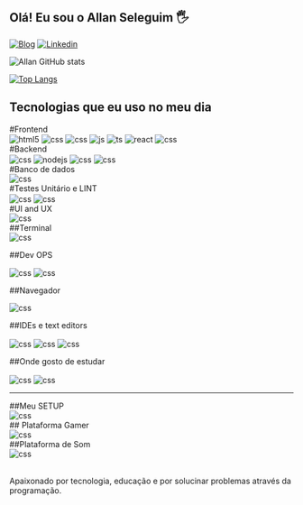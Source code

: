 ## Olá! Eu sou o Allan Seleguim 🖐️

[![Blog](https://img.shields.io/website?label=Selega.com.br&style=for-the-badge&url=https://selega.com/)](https://www.selega.com.br)
[![Linkedin](https://img.shields.io/badge/LinkedIn-0077B5?style=for-the-badge&logo=linkedin&logoColor=white)](https://www.linkedin.com/in/allan-seleguim/)


![Allan GitHub stats](https://github-readme-stats.vercel.app/api?username=allanseleguim&show_icons=true&theme=dracula&count_private=true)

[![Top Langs](https://github-readme-stats.vercel.app/api/top-langs/?username=allanseleguim&langs_count=8)](https://github.com/allanseleguim/github-readme-stats)

## Tecnologias que eu uso no meu dia

<div style="display: inline_block">
  #Frontend
</div>

<div style="display: inline_block">
      <img align="center" alt="html5" src="https://img.shields.io/badge/HTML5-E34F26?style=for-the-badge&logo=html5&logoColor=white" />
      <img align="center" alt="css" src="https://img.shields.io/badge/CSS3-1572B6?style=for-the-badge&logo=css3&logoColor=white" />
      <img align="center" alt="css" src="https://img.shields.io/badge/jQuery-0769AD?style=for-the-badge&logo=jquery&logoColor=white" />
      <img align="center" alt="js" src="https://img.shields.io/badge/JavaScript-F7DF1E?style=for-the-badge&logo=javascript&logoColor=black" />
      <img align="center" alt="ts" src="https://img.shields.io/badge/TypeScript-007ACC?style=for-the-badge&logo=typescript&logoColor=white" />
      <img align="center" alt="react" src="https://img.shields.io/badge/React-20232A?style=for-the-badge&logo=react&logoColor=61DAFB" />
      <img align="center" alt="css" src="https://img.shields.io/badge/Angular-DD0031?style=for-the-badge&logo=angular&logoColor=white" />
  </div>
  
  <div style="display: inline_block">
  #Backend
  </div>
  
   <div style="display: inline_block">
      <img align="center" alt="css" src="https://img.shields.io/badge/Laravel-FF2D20?style=for-the-badge&logo=laravel&logoColor=white" />
      <img align="center" alt="nodejs" src="https://img.shields.io/badge/Node.js-43853D?style=for-the-badge&logo=node.js&logoColor=white" />
      <img align="center" alt="css" src="https://img.shields.io/badge/.NET-5C2D91?style=for-the-badge&logo=.net&logoColor=white" />
      <img align="center" alt="css" src="https://img.shields.io/badge/PHP-777BB4?style=for-the-badge&logo=php&logoColor=white" />
       </div>
       
  <div style="display: inline_block">
  #Banco de dados
   </div>
  
  <div style="display: inline_block">
    <img align="center" alt="css" src="https://img.shields.io/badge/MySQL-00000F?style=for-the-badge&logo=mysql&logoColor=white" />
    </div>
  
  <div style="display: inline_block">
  #Testes Unitário e LINT
  </div>

<div style="display: inline_block">
    <img align="center" alt="css" src="https://img.shields.io/badge/Jest-323330?style=for-the-badge&logo=Jest&logoColor=white" />
    <img align="center" alt="css" src="https://img.shields.io/badge/SonarLint-CB2029?style=for-the-badge&logo=sonarlint&logoColor=white" />
    </div>

 <div style="display: inline_block">
  #UI and UX
</div>

 <div style="display: inline_block">
  <img align="center" alt="css" src="https://img.shields.io/badge/Figma-F24E1E?style=for-the-badge&logo=figma&logoColor=white" />
  </div>

  <div style="display: inline_block">
  ##Terminal
  </div>


<div style="display: inline_block">
<img align="center" alt="css" src="https://img.shields.io/badge/iTerm2-000000?style=for-the-badge&logo=iterm2&logoColor=white" />
</div>

  ##Dev OPS

<div style="display: inline_block">
      <img align="center" alt="css" src="https://img.shields.io/badge/Jenkins-D24939?style=for-the-badge&logo=Jenkins&logoColor=white" />
  <img align="center" alt="css" src="https://img.shields.io/badge/Jira-0052CC?style=for-the-badge&logo=Jira&logoColor=white" />
  </div>

  ##Navegador 

<div style="display: inline_block">
    <img align="center" alt="css" src="https://img.shields.io/badge/Google_chrome-4285F4?style=for-the-badge&logo=Google-chrome&logoColor=white"/>
    </div>

##IDEs e text editors

<div style="display: inline_block">
<img align="center" alt="css" src="https://img.shields.io/badge/Visual_Studio_Code-0078D4?style=for-the-badge&logo=visual%20studio%20code&logoColor=white" />
  <img align="center" alt="css" src="https://img.shields.io/badge/Visual_Studio-5C2D91?style=for-the-badge&logo=visual%20studio&logoColor=white" />
  <img align="center" alt="css" src="https://img.shields.io/badge/VIM-%2311AB00.svg?&style=for-the-badge&logo=vim&logoColor=white" />
  </div>


  ##Onde gosto de estudar

  <div style="display: inline_block">
   <img align="center" alt="css" src="https://img.shields.io/badge/Udemy-EC5252?style=for-the-badge&logo=Udemy&logoColor=white" />
  <img align="center" alt="css" src="https://img.shields.io/badge/Codecademy-FFF0E5?style=for-the-badge&logo=codecademy&logoColor=303347" />
  </div>
  

<hr>

<div style="display: inline_block">
##Meu SETUP
</div>

<div style="display: inline_block">
    <img align="center" alt="css" src="https://img.shields.io/badge/Apple-MacBook_Pro_2012-999999?style=for-the-badge&logo=apple&logoColor=white" />
 </div>

 <div style="display: inline_block">
## Plataforma Gamer
</div>

<div style="display: inline_block">
    <img align="center" alt="css" src="https://img.shields.io/badge/Xbox-107C10?style=for-the-badge&logo=xbox&logoColor=white" />
  </div>

  
  

  <div style="display: inline_block">
##Plataforma de Som
  </div>

  <div style="display: inline_block">
  <img align="center" alt="css" src="https://img.shields.io/badge/Spotify-1ED760?&style=for-the-badge&logo=spotify&logoColor=white" />
  </div>


  
</div><br/>

Apaixonado por tecnologia, educação e por solucinar problemas através da programação.
